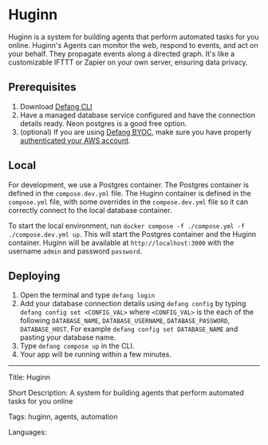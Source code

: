 # Huginn

Huginn is a system for building agents that perform automated tasks for you online. Huginn's Agents can monitor the web, respond to events, and act on your behalf. They propagate events along a directed graph. It's like a customizable IFTTT or Zapier on your own server, ensuring data privacy.


## Prerequisites

1. Download [Defang CLI](https://github.com/defang-io/defang)
2. Have a managed database service configured and have the connection details ready. Neon postgres is a good free option.
3. (optional) If you are using [Defang BYOC](https://docs.defang.io/docs/concepts/defang-byoc), make sure you have properly [authenticated your AWS account](https://docs.aws.amazon.com/cli/latest/userguide/cli-chap-configure.html).

## Local

For development, we use a Postgres container. The Postgres container is defined in the `compose.dev.yml` file. The Huginn container is defined in the `compose.yml` file, with some overrides in the `compose.dev.yml` file so it can correctly connect to the local database container. 

To start the local environment, run `docker compose -f ./compose.yml -f ./compose.dev.yml up`. This will start the Postgres container and the Huginn container. Huginn will be available at `http://localhost:3000` with the username `admin` and password `password`. 

## Deploying

1. Open the terminal and type `defang login`
2. Add your database connection details using `defang config` by typing `defang config set <CONFIG_VAL>` where `<CONFIG_VAL>` is the each of the following `DATABASE_NAME`, `DATABASE_USERNAME`, `DATABASE_PASSWORD`, `DATABASE_HOST`. For example `defang config set DATABASE_NAME` and pasting your database name. 
3. Type `defang compose up` in the CLI.
4. Your app will be running within a few minutes.

---

Title: Huginn

Short Description: A system for building agents that perform automated tasks for you online

Tags: huginn, agents, automation

Languages: 
